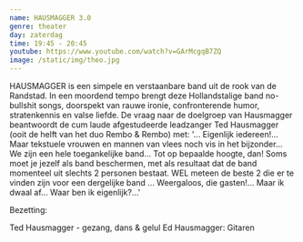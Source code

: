 ```yaml
---
name: HAUSMAGGER 3.0
genre: theater
day: zaterdag
time: 19:45 - 20:45
youtube: https://www.youtube.com/watch?v=GArMcgqB7ZQ
image: /static/img/theo.jpg
---
```

HAUSMAGGER is een simpele en verstaanbare band uit de rook van de Randstad. In een moordend tempo brengt deze Hollandstalige band no-bullshit songs, doorspekt van rauwe ironie, confronterende humor, stratenkennis en valse liefde. De vraag naar de doelgroep van Hausmagger beantwoordt de cum laude afgestudeerde leadzanger Ted Hausmagger (ooit de helft van het duo Rembo & Rembo) met: '... Eigenlijk iedereen!... Maar tekstuele vrouwen en mannen van vlees noch vis in het bijzonder...  We zijn een hele toegankelijke band... Tot op bepaalde hoogte, dan! Soms moet je jezelf als band beschermen, met als resultaat dat de band momenteel uit slechts 2 personen bestaat. WEL meteen de beste 2 die er te vinden zijn voor een dergelijke band ... Weergaloos, die gasten!... Maar ik dwaal af... Waar ben ik eigenlijk?...'

Bezetting: 

Ted Hausmagger - gezang, dans & gelul 
Ed Hausmagger: Gitaren